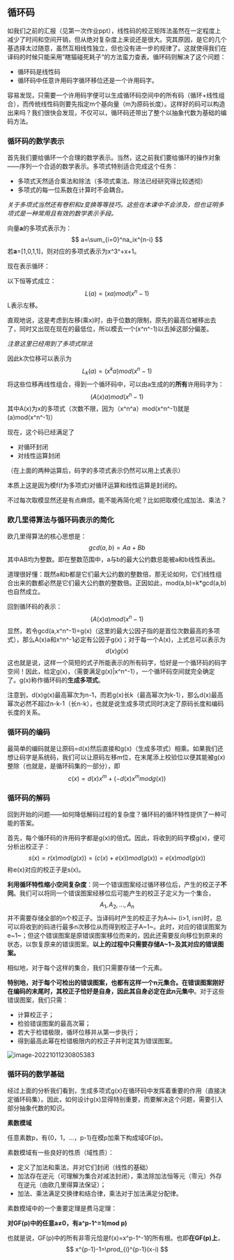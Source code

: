 ## 循环码

如我们之前的汇报（见第一次作业ppt），线性码的校正矩阵法虽然在一定程度上减少了时间和空间开销，但从绝对复杂度上来说还是很大。究其原因，是它的几个基选择太过随意，虽然互相线性独立，但也没有进一步的规律了。这就使得我们在译码的时候只能采用”瞎猫碰死耗子“的方法蛮力查表。循环码则解决了这个问题：

- 循环码是线性码
- 循环码中任意许用码字循环移位还是一个许用码字。

容易发现，只需要一个许用码字便可以生成循环码空间中的所有码（循环+线性组合），而传统线性码则要先指定m个基向量（m为原码长度）。这样好的码可以构造出来吗？我们很快会发现，不仅可以，循环码还带出了整个以抽象代数为基础的编码方法。

### 循环码的数学表示

首先我们要给循环一个合理的数学表示。当然，这之前我们要给循环的操作对象——序列一个合适的数学表示。多项式特别适合完成这个任务：

- 多项式天然适合乘法和除法（多项式乘法、除法已经研究得比较透彻）
- 多项式的每一位系数在计算时不会耦合。

*关于多项式当然还有卷积和z变换等等技巧。这些在本课中不会涉及，但也证明多项式是一种常用且有效的数学表示手段。*

向量**a**的多项式表示为：
$$
a=\sum_{i=0}^na_ix^{n-i}
$$
若**a**=[1,0,1,1]，则对应的多项式表示为x^3^+x+1。

现在表示循环：

以下恒等式成立：
$$
L(a)=(xa)mod(x^n-1)
$$
L表示左移。

直观地说，这是考虑到左移(乘x)时，由于位数的限制，原先的最高位被移出去了，同时又出现在现在的最低位，所以模去一个(x^n^-1)以去掉这部分偏差。

*注意这里已经用到了多项式除法*

因此k次位移可以表示为
$$
L_k(a)=(x^ka)mod(x^n-1)
$$
将这些位移再线性组合，得到一个循环码中，可以由a生成的的**所有**许用码字为：
$$
(A(x)a)mod(x^n-1)
$$
其中A(x)为x的多项式（次数不限，因为（x^n^a）mod(x^n^-1)就是(a)mod(x^n^-1)）

现在，这个码已经满足了

- 对循环封闭
- 对线性运算封闭

（在上面的两种运算后，码字的多项式表示仍然可以用上式表示）

本质上这是因为模f(f为多项式)对循环运算和线性运算是封闭的。

不过每次取模显然还是有点麻烦。能不能再简化呢？比如把取模化成加法、乘法？

### 欧几里得算法与循环码表示的简化

欧几里得算法的核心思想是：
$$
gcd(a,b)=Aa+Bb
$$
其中AB均为整数。即在整数范围中，a与b的最大公约数总能被a和b线性表出。

道理很好懂：既然a和b都是它们最大公约数的整数倍，那无论如何，它们线性组合出来的数都必然是它们最大公约数的整数倍。正因如此，mod(a,b)=k*gcd(a,b)也自然成立。

回到循环码的表示：
$$
(A(x)a)mod(x^n-1)
$$
显然，若令gcd(a,x^n^-1)=g(x)（这里的最大公因子指的是首位次数最高的多项式），那么A(x)a和x^n^-1必定有公因子g(x)；对于每一个A(x)，上式总可以表示为
$$
d(x)g(x)
$$
这也就是说，这样一个简短的式子所能表示的所有码字，恰好是一个循环码的码字空间！因此，给定g(x)，（需要满足g(x)|x^n^-1），一个循环码空间就完全确定了。g(x)称作循环码的**生成多项式**。

注意到，d(x)g(x)最高幂次为n-1，而若g(x)长k（最高幂次为k-1），那么d(x)最高幂次必然不超过n-k-1（长n-k），也就是说生成多项式同时决定了原码长度和编码长度的关系。

### 循环码的编码

最简单的编码就是让原码=d(x)然后直接和g(x)（生成多项式）相乘。如果我们还想让码字是系统码，我们可以让原码左移m位，在末尾添上校验位以便其能被g(x)整除（也就是，是循环码集的一部分），即
$$
c(x)=d(x)x^m+(-d(x)x^mmodg(x))
$$

### 循环码的解码

回到开始的问题——如何降低解码过程的复杂度？循环码的循环特性提供了一种可能的答案。

首先，每个循环码的许用码字都是g(x)的倍式。因此，将收到的码字模g(x)，便可分析出校正子：
$$
s(x)=r(x)mod(g(x))=(c(x)+e(x))mod(g(x))=e(x)mod(g(x))
$$
称e(x)对应的校正子是s(x)。

**利用循环特性缩小空间复杂度**：同一个错误图案经过循环移位后，产生的校正子**不同**。我们可以将同一个错误图案经移位后可能产生的校正子定义为一个集合，
$$
A_1,A_2,...,A_n
$$
并不需要存储全部的n个校正子。当译码时产生的校正子为A~i~ (i>1, i≤n)时，总可以将收到的码进行最多n次移位从而得到校正子A~1~。此时，对应的错误图案为e~1~；但这个错误图案是原错误图案移位而来的，因此还需要反向移位到原来的状态，以恢复原来的错误图案。**以上的过程中只需要存储A~1~及其对应的错误图案。**

相似地，对于每个这样的集合，我们只需要存储一个元素。

**特别地，**对于每个可检出的错误图案，也都有这样一个n元集合。在错误图案刚好在编码的末尾时，**其校正子恰好是自身**，因此**其自身必定在此n元集中**。对于这些错误图案，我们只需：

- 计算校正子；
- 检验错误图案的最高次幂；
- 若大于检错极限，循环位移并从第一步执行；
- 得到最高此幂在检错极限内的校正子并判定其为错误图案。

![image-20221011230805383](C:\Users\张鹤龄\AppData\Roaming\Typora\typora-user-images\image-20221011230805383.png)

### 循环码的数学基础

经过上面的分析我们看到，生成多项式g(x)在循环码中发挥着重要的作用（直接决定循环码集）。因此，如何设计g(x)显得特别重要，而要解决这个问题，需要引入部分抽象代数的知识。

**素数模域**

任意素数p，有{0，1，...，p-1}在模p加乘下构成域GF(p)。

素数模域有一些良好的性质（域性质）：

- 定义了加法和乘法，并对它们封闭（线性的基础）
- 加法存在逆元（可理解为集合对减法封闭），乘法除加法恒等元（零元）外存在逆元（由欧几里得算法保证）；
- 加法、乘法满足交换律和结合律，乘法对于加法满足分配律。

素数模域中的一个重要定理是费马定理：

**对GF(p)中的任意a≠0，有a^p-1^=1(mod p)**

也就是说，GF(p)中的所有非零元恰是f(x)=x^p-1^-1的所有根。也即**在GF(p)上**，
$$
x^{p-1}-1=\prod_{i}^{p-1}(x-i)
$$
